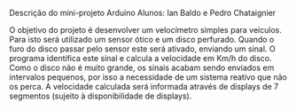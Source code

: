 Descrição do mini-projeto Arduino
Alunos: Ian Baldo e Pedro Chataignier


O objetivo do projeto é desenvolver um velocímetro simples para veículos.
Para isto será utilizado um sensor ótico e um disco perfurado.
Quando o furo do disco passar pelo sensor este será ativado, enviando um sinal.
O programa identifica este sinal e calcula a velocidade em Km/h do disco.
Como o disco não é muito grande, os sinais acabam sendo enviados em intervalos pequenos, por isso a necessidade de um sistema reativo que não os perca.
A velocidade calculada será informada através de displays de 7 segmentos (sujeito à disponibilidade de displays).